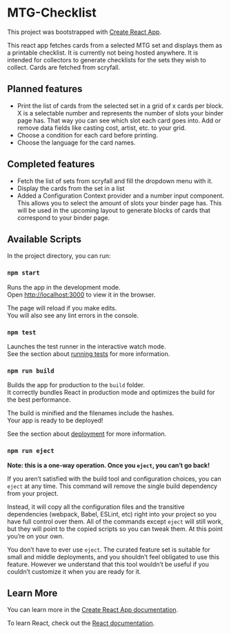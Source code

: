 # MTG-Checklist

This project was bootstrapped with [Create React App](https://github.com/facebook/create-react-app).

This react app fetches cards from a selected MTG set and displays them as a printable checklist.
It is currently not being hosted anywhere.
It is intended for collectors to generate checklists for the sets they wish to collect.
Cards are fetched from scryfall.

## Planned features

* Print the list of cards from the selected set in a grid of x cards per block.
X is a selectable number and represents the number of slots your binder page has.
That way you can see which slot each card goes into.
Add or remove data fields like casting cost, artist, etc. to your grid.
* Choose a condition for each card before printing.
* Choose the language for the card names.

## Completed features

* Fetch the list of sets from scryfall and fill the dropdown menu with it.
* Display the cards from the set in a list
* Added a Configuration Context provider and a number input component. This allows you to select the amount of slots your binder page has. This will be used in the upcoming layout to generate blocks of cards that correspond to your binder page.

## Available Scripts

In the project directory, you can run:

### `npm start`

Runs the app in the development mode.\
Open [http://localhost:3000](http://localhost:3000) to view it in the browser.

The page will reload if you make edits.\
You will also see any lint errors in the console.

### `npm test`

Launches the test runner in the interactive watch mode.\
See the section about [running tests](https://facebook.github.io/create-react-app/docs/running-tests) for more information.

### `npm run build`

Builds the app for production to the `build` folder.\
It correctly bundles React in production mode and optimizes the build for the best performance.

The build is minified and the filenames include the hashes.\
Your app is ready to be deployed!

See the section about [deployment](https://facebook.github.io/create-react-app/docs/deployment) for more information.

### `npm run eject`

**Note: this is a one-way operation. Once you `eject`, you can’t go back!**

If you aren’t satisfied with the build tool and configuration choices, you can `eject` at any time. This command will remove the single build dependency from your project.

Instead, it will copy all the configuration files and the transitive dependencies (webpack, Babel, ESLint, etc) right into your project so you have full control over them. All of the commands except `eject` will still work, but they will point to the copied scripts so you can tweak them. At this point you’re on your own.

You don’t have to ever use `eject`. The curated feature set is suitable for small and middle deployments, and you shouldn’t feel obligated to use this feature. However we understand that this tool wouldn’t be useful if you couldn’t customize it when you are ready for it.

## Learn More

You can learn more in the [Create React App documentation](https://facebook.github.io/create-react-app/docs/getting-started).

To learn React, check out the [React documentation](https://reactjs.org/).
